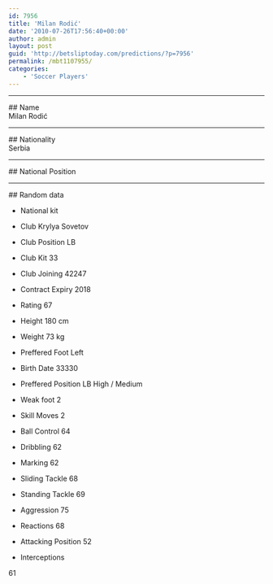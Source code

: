 ```yaml
---
id: 7956
title: 'Milan Rodić'
date: '2010-07-26T17:56:40+00:00'
author: admin
layout: post
guid: 'http://betsliptoday.com/predictions/?p=7956'
permalink: /mbt1107955/
categories:
    - 'Soccer Players'
---
```


- - - - - -

\## Name  
 Milan Rodić

- - - - - -

\## Nationality  
 Serbia

- - - - - -

\## National Position

- - - - - -

\## Random data

- National kit
- Club
 Krylya Sovetov

- Club Position
 LB

- Club Kit
 33

- Club Joining
 42247

- Contract Expiry
 2018

- Rating
 67

- Height
 180 cm

- Weight
 73 kg

- Preffered Foot
 Left

- Birth Date
 33330

- Preffered Position
 LB High / Medium

- Weak foot
 2

- Skill Moves
 2

- Ball Control
 64

- Dribbling
 62

- Marking
 62

- Sliding Tackle
 68

- Standing Tackle
 69

- Aggression
 75

- Reactions
 68

- Attacking Position
 52

- Interceptions

 61